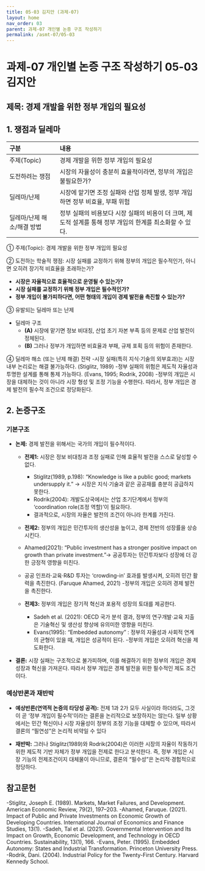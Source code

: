 ```yaml
---
title: 05-03 김지안 (과제-07)
layout: home
nav_order: 03
parent: 과제-07 개인별 논증 구조 작성하기
permalink: /asmt-07/05-03
---
```


# 과제-07 개인별 논증 구조 작성하기 05-03 김지안

## 제목: 경제 개발을 위한 정부 개입의 필요성  

## 1. 쟁점과 딜레마

| 구분 | 내용 |
|:---|:---|
| 주제(Topic) | 경제 개발을 위한 정부 개입의 필요성  |
| 도전하려는 쟁점 | 시장의 자율성이 충분히 효율적이라면, 정부의 개입은 불필요한가? |
| 딜레마/난제 | 시장에 맡기면 조정 실패와 산업 정체 발생, 정부 개입하면 정부 비효율, 부패 위험 |
| 딜레마/난제 해소/해결 방법 | 정부 실패의 비용보다 시장 실패의 비용이 더 크며, 제도적 설계를 통해 정부 개입의 한계를 최소화할 수 있다. |

① 주제(Topic): 경제 개발을 위한 정부 개입의 필요성
 
② 도전하는 학술적 쟁점: 시장 실패를 교정하기 위해 정부의 개입은 필수적인가, 아니면 오히려 장기적 비효율을 초래하는가?

- **시장은 자율적으로 효율적으로 운영될 수 있는가?**  
- **시장 실패를 교정하기 위해 정부 개입은 필수적인가?**  
- **정부 개입이 불가피하다면, 어떤 형태의 개입이 경제 발전을 촉진할 수 있는가?**

③ 유발되는 딜레마 또는 난제

- 딜레마 구조
  - **(A)** 시장에 맡기면 정보 비대칭, 산업 초기 자본 부족 등의 문제로 산업 발전이 정체된다.
  - **(B)** 그러나 정부가 개입하면 비효율과 부패, 규제 포획 등의 위험이 존재한다. 

④ 딜레마 해소 (또는 난제 해결) 전략
-시장 실패(특히 지식·기술의 외부효과)는 시장 내부 논리로는 해결 불가능하다. (Stiglitz, 1989)
-정부 실패의 위험은 제도적 자율성과 투명한 설계를 통해 통제 가능하다. (Evans, 1995; Rodrik, 2008)
-정부의 개입은 시장을 대체하는 것이 아니라 시장 형성 및 조정 기능을 수행한다.
 따라서, 정부 개입은 경제 발전의 필수적 조건으로 정당화된다.

## 2. 논증구조

### 기본구조

- **논제:** 경제 발전을 위해서는 국가의 개입이 필수적이다. 
  - **전제1:** 시장은 정보 비대칭과 조정 실패로 인해 효율적 발전을 스스로 달성할 수 없다.

    - Stiglitz(1989, p.198): “Knowledge is like a public good; markets undersupply it.”
 → 시장은 지식·기술과 같은 공공재를 충분히 공급하지 못한다.
    - Rodrik(2004): 개발도상국에서는 산업 초기단계에서 정부의 ‘coordination role(조정 역할)’이 필요하다.
	- 결과적으로, 시장의 자율은 발전의 조건이 아니라 한계를 가진다.

  - **전제2:** 정부의 개입은 민간투자의 생산성을 높이고, 경제 전반의 성장률을 상승시킨다.
    
   - Ahamed(2021): “Public investment has a stronger positive impact on growth than private investment.”→ 공공투자는 민간투자보다 성장에 더 강한 긍정적 영향을 미친다.
    - 공공 인프라·교육·R&D 투자는 ‘crowding-in’ 효과를 발생시켜, 오히려 민간 활력을 촉진한다. (Faruque Ahamed, 2021)
       -정부의 개입은 오히려 경제 발전을 촉진한다. 

  - **전제3:** 정부의 개입은 장기적 혁신과 포용적 성장의 토대를 제공한다.
      - Sadeh et al. (2021): OECD 국가 분석 결과, 정부의 연구개발·교육 지출은 기술혁신 및 생산성 향상에 유의미한 영향을 미친다. 
      - Evans(1995): “Embedded autonomy” : 정부의 자율성과 사회적 연계의 균형이 있을 때, 개입은 성공적이 된다.
         -정부의 개입은 오히려 혁신을 제도화한다. 

- **결론:** 시장 실패는 구조적으로 불가피하며, 이를 해결하기 위한 정부의 개입은 경제 성장과 혁신을 가져온다. 따라서 정부 개입은 경제 발전을 위한 필수적인 제도 조건이다. 

### 예상반론과 재반박

- **예상반론(연역적 논증의 타당성 공격):** 전제 1과 2가 모두 사실이라 하더라도, 그것이 곧 ‘정부 개입이 필수적’이라는 결론을 논리적으로 보장하지는 않는다. 일부 상황에서는 민간 혁신이나 시장 자율성이 정부의 조정 기능을 대체할 수 있으며, 따라서 결론의 “필연성”은 논리적 비약일 수 있다

- **재반박:** 그러나 Stiglitz(1989)와 Rodrik(2004)은 이러한 시장의 자율이 작동하기 위한 제도적 기반 자체가 정부 개입을 전제로 한다고 분석한다. 즉, 정부 개입은 시장 기능의 전제조건이지 대체물이 아니므로, 결론의 “필수성”은 논리적·경험적으로 정당하다.

## 참고문헌

-Stiglitz, Joseph E. (1989). Markets, Market Failures, and Development. American Economic Review, 79(2), 197–203.
-Ahamed, Faruque. (2021). Impact of Public and Private Investments on Economic Growth of Developing Countries. International Journal of Economics and Finance Studies, 13(1).
-Sadeh, Tal et al. (2021). Governmental Intervention and Its Impact on Growth, Economic Development, and Technology in OECD Countries. Sustainability, 13(1), 166.
-Evans, Peter. (1995). Embedded Autonomy: States and Industrial Transformation. Princeton University Press.
-Rodrik, Dani. (2004). Industrial Policy for the Twenty-First Century. Harvard Kennedy School.
